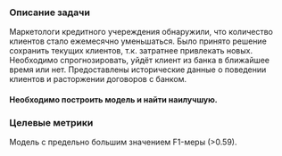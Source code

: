 ### Описание задачи

Маркетологи кредитного учереждения обнаружили, что количество клиентов стало ежемесячно уменьшаться.
Было принято решение сохранить текущих клиентов, т.к. затратнее привлекать новых.
Необходимо спрогнозировать, уйдёт клиент из банка в ближайшее время или нет. Предоставлены исторические данные
о поведении клиентов и расторжении договоров с банком.

#### Необходимо построить модель и найти наилучшую.

### Целевые метрики
Модель с предельно большим значением F1-меры (>0.59).
